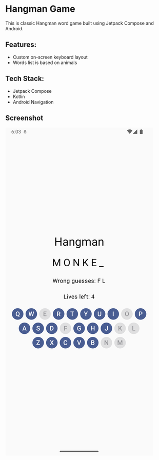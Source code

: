 # Hangman Game

This is classic Hangman word game built using Jetpack Compose and Android.

## Features:

- Custom on-screen keyboard layout
- Words list is based on animals

## Tech Stack:
- Jetpack Compose
- Kotlin
- Android Navigation

## Screenshot
![Alt text](./screenshots/screenshot1.png "Screenshot 1")